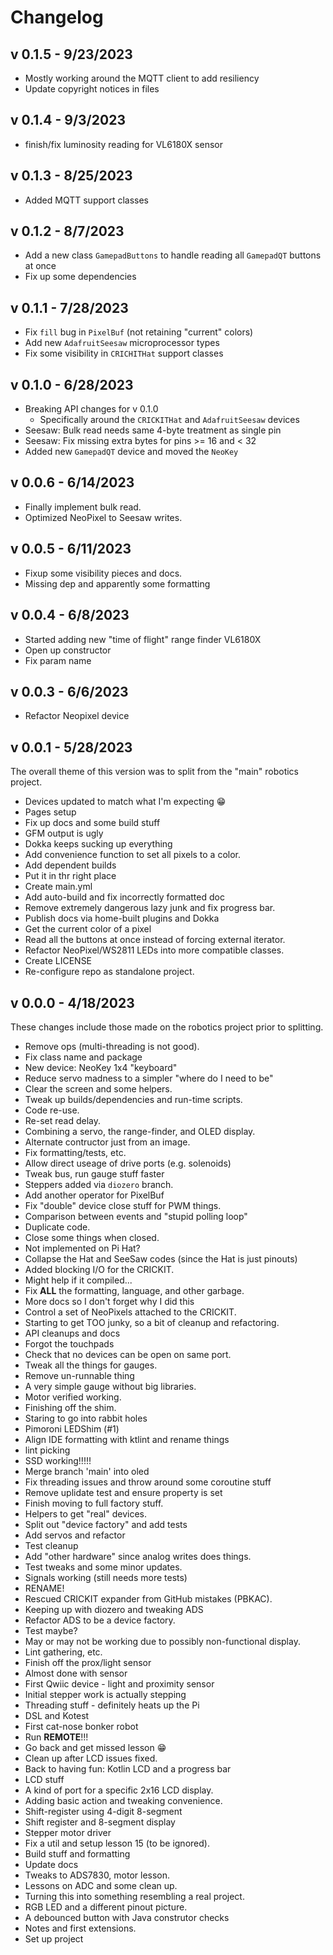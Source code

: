 # Changelog

## v 0.1.5 - 9/23/2023

- Mostly working around the MQTT client to add resiliency
- Update copyright notices in files

## v 0.1.4 - 9/3/2023

- finish/fix luminosity reading for VL6180X sensor

## v 0.1.3 - 8/25/2023

- Added MQTT support classes

## v 0.1.2 - 8/7/2023

- Add a new class `GamepadButtons` to handle reading all `GamepadQT` buttons at once
- Fix up some dependencies

## v 0.1.1 - 7/28/2023

- Fix `fill` bug in `PixelBuf` (not retaining "current" colors)
- Add new `AdafruitSeesaw` microprocessor types
- Fix some visibility in `CRICHITHat` support classes

## v 0.1.0 - 6/28/2023

- Breaking API changes for v 0.1.0
  - Specifically around the `CRICKITHat` and `AdafruitSeesaw` devices
- Seesaw: Bulk read needs same 4-byte treatment as single pin
- Seesaw: Fix missing extra bytes for pins >= 16 and < 32
- Added new `GamepadQT` device and moved the `NeoKey`

## v 0.0.6 - 6/14/2023

- Finally implement bulk read.
- Optimized NeoPixel to Seesaw writes.

## v 0.0.5 - 6/11/2023

- Fixup some visibility pieces and docs.
- Missing dep and apparently some formatting

## v 0.0.4 - 6/8/2023

- Started adding new "time of flight" range finder VL6180X
- Open up constructor
- Fix param name

## v 0.0.3 - 6/6/2023

- Refactor Neopixel device

## v 0.0.1 - 5/28/2023

The overall theme of this version was to split from the "main" robotics project.

- Devices updated to match what I'm expecting :grin:
- Pages setup
- Fix up docs and some build stuff
- GFM output is ugly
- Dokka keeps sucking up everything
- Add convenience function to set all pixels to a color.
- Add dependent builds
- Put it in thr right place
- Create main.yml
- Add auto-build and fix incorrectly formatted doc
- Remove extremely dangerous lazy junk and fix progress bar.
- Publish docs via home-built plugins and Dokka
- Get the current color of a pixel
- Read all the buttons at once instead of forcing external iterator.
- Refactor NeoPixel/WS2811 LEDs into more compatible classes.
- Create LICENSE
- Re-configure repo as standalone project.

## v 0.0.0 - 4/18/2023

These changes include those made on the robotics project prior to splitting.

- Remove ops (multi-threading is not good).
- Fix class name and package
- New device: NeoKey 1x4 "keyboard"
- Reduce servo madness to a simpler "where do I need to be"
- Clear the screen and some helpers.
- Tweak up builds/dependencies and run-time scripts.
- Code re-use.
- Re-set read delay.
- Combining a servo, the range-finder, and OLED display.
- Alternate contructor just from an image.
- Fix formatting/tests, etc.
- Allow direct useage of drive ports (e.g. solenoids)
- Tweak bus, run gauge stuff faster
- Steppers added via `diozero` branch.
- Add another operator for PixelBuf
- Fix "double" device close stuff for PWM things.
- Comparison between events and "stupid polling loop"
- Duplicate code.
- Close some things when closed.
- Not implemented on Pi Hat?
- Collapse the Hat and SeeSaw codes (since the Hat is just pinouts)
- Added blocking I/O for the CRICKIT.
- Might help if it compiled...
- Fix **ALL** the formatting, language, and other garbage.
- More docs so I don't forget why I did this
- Control a set of NeoPixels attached to the CRICKIT.
- Starting to get TOO junky, so a bit of cleanup and refactoring.
- API cleanups and docs
- Forgot the touchpads
- Check that no devices can be open on same port.
- Tweak all the things for gauges.
- Remove un-runnable thing
- A very simple gauge without big libraries.
- Motor verified working.
- Finishing off the shim.
- Staring to go into rabbit holes
- Pimoroni LEDShim (#1)
- Align IDE formatting with ktlint and rename things
- lint picking
- SSD working!!!!!
- Merge branch 'main' into oled
- Fix threading issues and throw around some coroutine stuff
- Remove uplidate test and ensure property is set
- Finish moving to full factory stuff.
- Helpers to get "real" devices.
- Split out "device factory" and add tests
- Add servos and refactor
- Test cleanup
- Add "other hardware" since analog writes does things.
- Test tweaks and some minor updates.
- Signals working (still needs more tests)
- RENAME!
- Rescued CRICKIT expander from GitHub mistakes (PBKAC).
- Keeping up with diozero and tweaking ADS
- Refactor ADS to be a device factory.
- Test maybe?
- May or may not be working due to possibly non-functional display.
- Lint gathering, etc.
- Finish off the prox/light sensor
- Almost done with sensor
- First Qwiic device - light and proximity sensor
- Initial stepper work is actually stepping
- Threading stuff - definitely heats up the Pi
- DSL and Kotest
- First cat-nose bonker robot
- Run **REMOTE**!!!
- Go back and get missed lesson :grin:
- Clean up after LCD issues fixed.
- Back to having fun: Kotlin LCD and a progress bar
- LCD stuff
- A kind of port for a specific 2x16 LCD display.
- Adding basic action and tweaking convenience.
- Shift-register using 4-digit 8-segment
- Shift register and 8-segment display
- Stepper motor driver
- Fix a util and setup lesson 15 (to be ignored).
- Build stuff and formatting
- Update docs
- Tweaks to ADS7830, motor lesson.
- Lessons on ADC and some clean up.
- Turning this into something resembling a real project.
- RGB LED and a different pinout picture.
- A debounced button with Java construtor checks
- Notes and first extensions.
- Set up project
